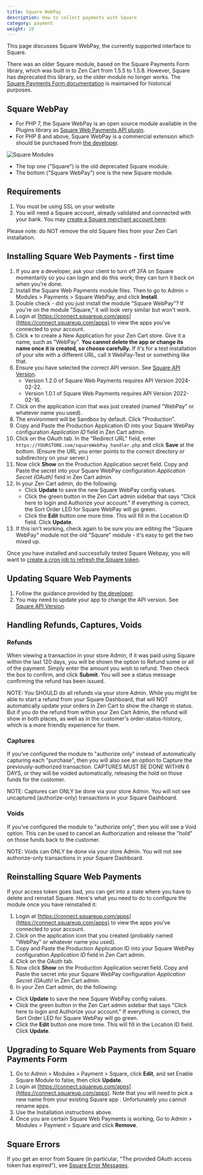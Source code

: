 ```yaml
---
title: Square WebPay
description: How to collect payments with Square 
category: payment
weight: 10
---
```


This page discusses Square WebPay, the currently supported interface to Square.

There was an older Square module, based on the Square Payments Form library, which was built in to Zen Cart from 1.5.5 to 1.5.8.  However, Square has deprecated this library, so the older module no longer works.  The [Square Payments Form documentation](/user/payment/square_payments_form/) is maintained for historical purposes. 

## Square WebPay
- For PHP 7, the Square WebPay is an open source module available in the Plugins library as [Square Web Payments API plugin](https://www.zen-cart.com/downloads.php?do=file&id=2345).
- For PHP 8 and above, Square WebPay is a commercial extension which should be purchased from [the developer](/user/payment/square_commercial_module/). 

![Square Modules](/images/square_payment_modules.png)
- The top one ("Square") is the old deprecated Square module.
- The bottom ("Square WebPay") one is the new Square module.

## Requirements
1. You must be using SSL on your website
1. You will need a Square account, already validated and connected with your bank. You may [create a Square merchant account here](https://squareup.com/t/f_partnerships/d_partnerpage/p_zencart/c_general/o_free_processing/u_signup/l_us?route=signup%3Fsignup_token%3D6BB5B2E676).

Please note: do NOT remove the old Square files from your Zen Cart installation.  

## Installing Square Web Payments - first time 
1. If you are a developer, ask your client to turn off 2FA on Square momentarily so you can login and do this work; they can turn it back on when you're done.
1. Install the Square Web Payments module files.  Then to go to Admin > Modules > Payments > Square WebPay, and click **Install**. 
1. Double check - did you just install the module "Square WebPay"?  If you're on the module "Square," it will look very similar but won't work. 
1. Login at [https://connect.squareup.com/apps](https://connect.squareup.com/apps) to view the apps you've connected to your account.
1. Click **+** to create a New Application for your Zen Cart store. Give it a name, such as "WebPay". **You cannot delete the app or change its name once it is created, so choose carefully.**  If it's for a test installation of your site with a different URL, call it WebPay-Test or something like that.
1. Ensure you have selected the correct API version.  See [Square API Version](/user/payment/square_api_version/).
    - Version 1.2.0 of Square Web Payments requires API Version 2024-02-22.
    - Version 1.0.1 of Square Web Payments requires API Version 2022-02-16.
1. Click on the application icon that was just created (named "WebPay" or whatever name you used).
1. The environment will be Sandbox by default.  Click "Production".
1. Copy and Paste the Production Application ID into your Square WebPay configuration *Application ID* field in Zen Cart admin. 
1. Click on the OAuth tab. In the "Redirect URL" field, enter `https://YOURSTORE.com/squareWebPay_handler.php` and click **Save** at the bottom. (Ensure the URL you enter points to the correct directory or subdirectory on your server.)
1. Now click **Show** on the Production Application secret field.  Copy and Paste the secret into your Square WebPay configuration *Application Secret (OAuth)* field in Zen Cart admin.
1. In your Zen Cart admin, do the following: 
    - Click **Update** to save the new Square WebPay config values. 
    - Click the green button in the Zen Cart admin sidebar that says "Click here to login and Authorize your account."  If everything is correct, the Sort Order LED for Square WebPay will go green. 
    - Click the **Edit** button one more time.  This will fill in the Location ID field.  Click **Update**. 
1. If this isn't working, check again to be sure you are editing the "Square WebPay" module not the old "Square" module - it's easy to get the two mixed up.
 
Once you have installed and successfully tested Square Webpay, you will want to [create a cron job to refresh the Square token](/user/payment/square_avoiding_token_expiry/). 
 
## Updating Square Web Payments 

1. Follow the guidance provided by [the developer](/user/payment/square_commercial_module/). 
2. You may need to update your app to change the API version.  See [Square API Version](/user/payment/square_api_version/).


## Handling Refunds, Captures, Voids

### Refunds
When viewing a transaction in your store Admin, if it was paid using Square within the last 120 days, you will be shown the option to Refund some or all of the payment. Simply enter the amount you wish to refund. Then check the box to confirm, and click **Submit**. You will see a status message confirming the refund has been issued.

NOTE: You SHOULD do all refunds via your store Admin. While you might be able to start a refund from your Square Dashboard, that will NOT automatically update your orders in Zen Cart to show the change in status. But if you do the refund from within your Zen Cart Admin, the refund will show in both places, as well as in the customer's order-status-history, which is a more friendly experience for them.

### Captures
If you've configured the module to "authorize only" instead of automatically capturing each "purchase", then you will also see an option to Capture the previously-authorized transaction. CAPTURES MUST BE DONE WITHIN 6 DAYS, or they will be voided automatically, releasing the hold on those funds for the customer.

NOTE: Captures can ONLY be done via your store Admin. You will not see uncaptured (authorize-only) transactions in your Square Dashboard.

### Voids
If you've configured the module to "authorize only", then you will see a Void option. This can be used to cancel an Authorization and release the "hold" on those funds back to the customer.

NOTE: Voids can ONLY be done via your store Admin. You will not see authorize-only transactions in your Square Dashboard.

## Reinstalling Square Web Payments

If your access token goes bad, you can get into a state where you have to delete and reinstall Square.  Here's what you need to do to configure the module once you have reinstalled it:

1. Login at [https://connect.squareup.com/apps](https://connect.squareup.com/apps) to view the apps you've connected to your account.
1. Click on the application icon that you created (probably named "WebPay" or whatever name you used).
1. Copy and Paste the Production Application ID into your Square WebPay configuration *Application ID* field in Zen Cart admin. 
1. Click on the OAuth tab. 
1. Now click **Show** on the Production Application secret field.  Copy and Paste the secret into your Square WebPay configuration *Application Secret (OAuth)* in Zen Cart admin.
1. In your Zen Cart admin, do the following: 
  - Click **Update** to save the new Square WebPay config values. 
  - Click the green button in the Zen Cart admin sidebar that says "Click here to login and Authorize your account."  If everything is correct, the Sort Order LED for Square WebPay will go green. 
  - Click the **Edit** button one more time.  This will fill in the Location ID field.  Click **Update**. 

## Upgrading to Square Web Payments from Square Payments Form 

1. Go to Admin > Modules > Payment > Square, click **Edit**, and set Enable Square Module to false, then click **Update**.
1. Login at [https://connect.squareup.com/apps](https://connect.squareup.com/apps).  Note that you will need to pick a new name from your existing Square app .  Unfortunately you cannot rename apps. 
1. Use the Installation instructions above. 
1. Once you are certain Square Web Payments is working, Go to Admin > Modules > Payment > Square and click **Remove**. 

## Square Errors 
If you get an error from Square (in particular, "The provided OAuth access token has expired"), see [Square Error Messages](/user/payment/square_errors/). 

